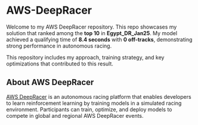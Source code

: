 # AWS-DeepRacer
Welcome to my AWS DeepRacer repository. This repo showcases my solution that ranked among the **top 10** in **Egypt_DR_Jan25**. My model achieved a qualifying time of **8.4 seconds** with **0 off-tracks**, demonstrating strong performance in autonomous racing.

This repository includes my approach, training strategy, and key optimizations that contributed to this result.
## About AWS DeepRacer
[AWS DeepRacer](https://aws.amazon.com/deepracer/) is an autonomous racing platform that enables developers to learn reinforcement learning by training models in a simulated racing environment. Participants can train, optimize, and deploy models to compete in global and regional AWS DeepRacer events.
